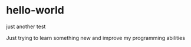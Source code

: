 # hello-world

just another test

Just trying to learn something new and improve my programming abilities 
